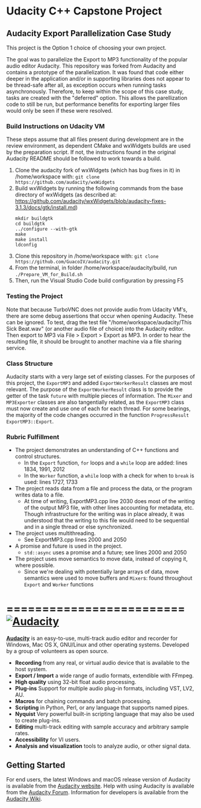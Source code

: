 # Udacity C++ Capstone Project
## Audacity Export Parallelization Case Study
This project is the Option 1 choice of choosing your own project.

The goal was to parallelize the Export to MP3 functionality of the popular audio editor Audacity.
This repository was forked from Audacity and contains a prototype of the parallelization. It was found that code either deeper in the application and/or in supporting libraries does not appear to be thread-safe after all, as exception occurs when running tasks asynchronously. Therefore, to keep within the scope of this case study, tasks are created with the "deferred" option. This allows the parellization code to still be run, but performance benefits for exporting larger files would only be seen if these were resolved. 


### Build Instructions on Udacity VM
These steps assume that all files present during development are in the review environment, as dependent CMake and wxWidgets builds are used by the preparation script. If not, the instructions found in the original Audacity README should be followed to work towards a build.
1. Clone the audacity fork of wxWidgets (which has bug fixes in it) in /home/workspace with: `git clone https://github.com/audacity/wxWidgets`
2. Build wxWidgets by running the following commands from the base directory of wxWidgets (as described at: https://github.com/audacity/wxWidgets/blob/audacity-fixes-3.1.3/docs/gtk/install.md)
    ```
    mkdir buildgtk
    cd buildgtk
    ../configure --with-gtk
    make
    make install
    ldconfig
    ```
3. Clone this repository in /home/workspace with: `git clone https://github.com/GuacoIV/audacity.git`
4. From the terminal, in folder /home/workspace/audacity/build, run `./Prepare_VM_for_Build.sh`
5. Then, run the Visual Studio Code build configuration by pressing F5

### Testing the Project
Note that because TurboVNC does not provide audio from Udacity VM's, there are some debug assertions that occur when opening Audacity. These can be ignored.
To test, drag the test file "/home/workspace/audacity/This Sick Beat.wav" (or another audio file of choice) into the Audacity editor. Then export to MP3 via File > Export > Export as MP3.
In order to hear the resulting file, it should be brought to another machine via a file sharing service.

### Class Structure
Audacity starts with a very large set of existing classes. For the purposes of this project, the `ExportMP3` and added `ExportWorkerResult` classes are most relevant. The purpose of the `ExportWorkerResult` class is to provide the getter of the task `future` with multiple pieces of information. The `Mixer` and `MP3Exporter` classes are also tangentially related, as the `ExportMP3` class must now create and use one of each for each thread. For some bearings, the majority of the code changes occurred in the function `ProgressResult ExportMP3::Export`.

### Rubric Fulfillment
- The project demonstrates an understanding of C++ functions and control structures.
    - In the `Export` function, `for` loops and a `while` loop are added: lines 1834, 1991, 2012 
    - In the `Worker` function, a `while` loop with a check for when to `break` is used: lines 1727, 1733
- The project reads data from a file and process the data, or the program writes data to a file.
    - At time of writing, ExportMP3.cpp line 2030 does most of the writing of the output MP3 file, with other lines accounting for metadata, etc. Though infrastructure for the writing was in place already, it was understood that the writing to this file would need to be sequential and in a single thread or else synchronized.
- The project uses multithreading.
    - See ExportMP3.cpp lines 2000 and 2050
- A promise and future is used in the project.
    - `std::async` uses a promise and a future; see lines 2000 and 2050
- The project uses move semantics to move data, instead of copying it, where possible.
    - Since we're dealing with potentially large arrays of data, move semantics were used to move buffers and `Mixer`s: found throughout `Export` and `Worker` functions
    

=========================
[![Audacity](https://forum.audacityteam.org/styles/prosilver/theme/images/Audacity-logo_75px_trans_forum.png)](https://www.audacityteam.org) 
=========================

[**Audacity**](https://www.audacityteam.org) is an easy-to-use, multi-track audio editor and recorder for Windows, Mac OS X, GNU/Linux and other operating systems. Developed by a group of volunteers as open source.

- **Recording** from any real, or virtual audio device that is available to the host system.
- **Export / Import** a wide range of audio formats, extendible with FFmpeg.
- **High quality** using 32-bit float audio processing.
- **Plug-ins** Support for multiple audio plug-in formats, including VST, LV2, AU.
- **Macros** for chaining commands and batch processing.
- **Scripting** in Python, Perl, or any language that supports named pipes.
- **Nyquist** Very powerful built-in scripting language that may also be used to create plug-ins.
- **Editing** multi-track editing with sample accuracy and arbitrary sample rates.
- **Accessibility** for VI users.
- **Analysis and visualization** tools to analyze audio, or other signal data.

## Getting Started

For end users, the latest Windows and macOS release version of Audacity is available from the [Audacity website](https://www.audacityteam.org/download/).
Help with using Audacity is available from the [Audacity Forum](https://forum.audacityteam.org/).
Information for developers is available from the [Audacity Wiki](https://wiki.audacityteam.org/wiki/For_Developers).
